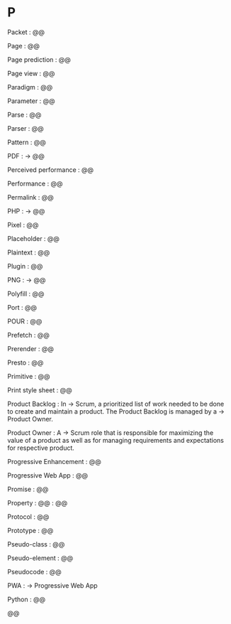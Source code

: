 # P

Packet
: @@

Page
: @@

Page prediction
: @@

Page view
: @@

Paradigm
: @@

Parameter
: @@

Parse
: @@

Parser
: @@

Pattern
: @@

PDF
: → @@

Perceived performance
: @@

Performance
: @@

Permalink
: @@

PHP
: → @@

Pixel
: @@

Placeholder
: @@

Plaintext
: @@

Plugin
: @@

PNG
: → @@

Polyfill
: @@

Port
: @@

POUR
: @@

Prefetch
: @@

Prerender
: @@

Presto
: @@

Primitive
: @@

Print style sheet
: @@

Product Backlog
: In → Scrum, a prioritized list of work needed to be done to create and maintain a product. The Product Backlog is managed by a → Product Owner. 

Product Owner
: A → Scrum role that is responsible for maximizing the value of a product as well as for managing requirements and expectations for respective product.

Progressive Enhancement
: @@

Progressive Web App
: @@

Promise
: @@

Property
: @@
: @@

Protocol
: @@

Prototype
: @@

Pseudo-class
: @@

Pseudo-element
: @@

Pseudocode
: @@

PWA
: → Progressive Web App

Python
: @@

@@